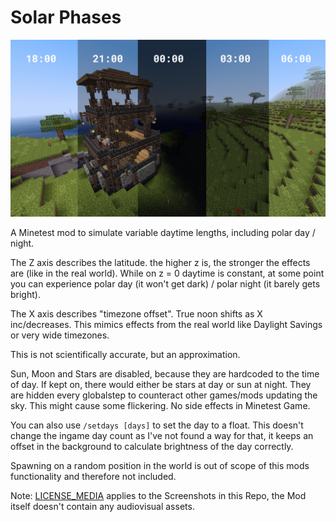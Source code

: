 # Solar Phases

![Midnight Dawn (the sky doesn't get fully dark)](./screenshot.hd.png)

A Minetest mod to simulate variable daytime lengths, including polar day / night.

The Z axis describes the latitude. the higher z is, the stronger the effects are (like in the real world). While on z = 0 daytime is constant, at some point you can experience polar day (it won't get dark) / polar night (it barely gets bright).

The X axis describes "timezone offset". True noon shifts as X inc/decreases. This mimics effects from the real world like Daylight Savings or very wide timezones.

This is not scientifically accurate, but an approximation.

Sun, Moon and Stars are disabled, because they are hardcoded to the time of day. If kept on, there would either be stars at day or sun at night. They are hidden every globalstep to counteract other games/mods updating the sky. This might cause some flickering. No side effects in Minetest Game.

You can also use `/setdays [days]` to set the day to a float. This doesn't change the ingame day count as I've not found a way for that, it keeps an offset in the background to calculate brightness of the day correctly.

Spawning on a random position in the world is out of scope of this mods functionality and therefore not included.

Note: [LICENSE_MEDIA](./LICENSE_MEDIA) applies to the Screenshots in this Repo, the Mod itself doesn't contain any audiovisual assets.